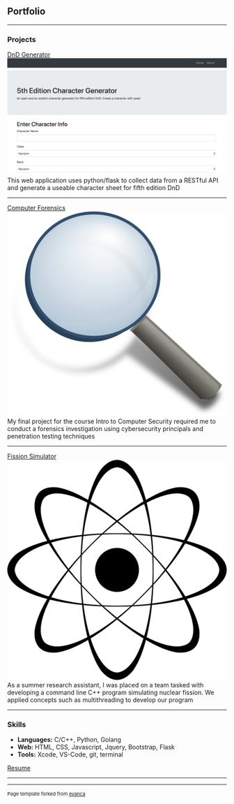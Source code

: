 ## Portfolio

---

### Projects 

[DnD Generator](https://github.com/warussel/PC-generator)
<img src="images/DnD_Screenshot.png?raw=true"/>
This web application uses python/flask to collect data from a RESTful API and generate a useable character sheet for fifth edition DnD

---
[Computer Forensics](/forensics.md)
<img src="images/magnifying-glass.png?raw=true"/>
My final project for the course Intro to Computer Security required me to conduct a forensics investigation using cybersecurity principals and penetration testing techniques

---
[Fission Simulator](/fission.md)
<img src="images/nucleus.png?raw=true"/>
As a summer research assistant, I was placed on a team tasked with developing a command line C++ program simulating nuclear fission. We applied concepts such as multithreading to develop our program

---

### Skills

- **Languages:** C/C++, Python, Golang
- **Web:** HTML, CSS, Javascript, Jquery, Bootstrap, Flask
- **Tools:** Xcode, VS-Code, git, terminal

[Resume](pdf/Russell_William_Resume.pdf)

---




---
<p style="font-size:11px">Page template forked from <a href="https://github.com/evanca/quick-portfolio">evanca</a></p>
<!-- Remove above link if you don't want to attibute -->
